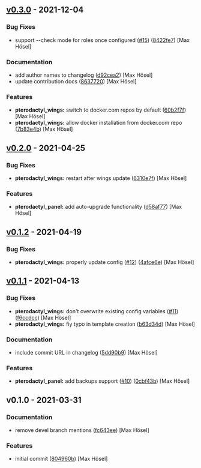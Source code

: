 
<a name="v0.3.0"></a>
## [v0.3.0] - 2021-12-04
### Bug Fixes
- support --check mode for roles once configured ([#15](https://github.com/maxhoesel/ansible-collection-pterodactyl/issues/15)) ([8422fe7](https://github.com/maxhoesel/ansible-collection-pterodactyl/commit/8422fe7)) [Max Hösel]

### Documentation
- add author names to changelog ([d92cea2](https://github.com/maxhoesel/ansible-collection-pterodactyl/commit/d92cea2)) [Max Hösel]
- update contribution docs ([8637720](https://github.com/maxhoesel/ansible-collection-pterodactyl/commit/8637720)) [Max Hösel]

### Features
- **pterodactyl_wings:** switch to docker.com repos by default ([60b2f7f](https://github.com/maxhoesel/ansible-collection-pterodactyl/commit/60b2f7f)) [Max Hösel]
- **pterodactyl_wings:** allow docker installation from docker.com repo ([7b83e4b](https://github.com/maxhoesel/ansible-collection-pterodactyl/commit/7b83e4b)) [Max Hösel]


<a name="v0.2.0"></a>
## [v0.2.0] - 2021-04-25
### Bug Fixes
- **pterodactyl_wings:** restart after wings update ([6310e7f](https://github.com/maxhoesel/ansible-collection-pterodactyl/commit/6310e7f)) [Max Hösel]

### Features
- **pterodactyl_panel:** add auto-upgrade functionality ([d58af77](https://github.com/maxhoesel/ansible-collection-pterodactyl/commit/d58af77)) [Max Hösel]


<a name="v0.1.2"></a>
## [v0.1.2] - 2021-04-19
### Bug Fixes
- **pterodactyl_wings:** properly update config ([#12](https://github.com/maxhoesel/ansible-collection-pterodactyl/issues/12)) ([4afce6e](https://github.com/maxhoesel/ansible-collection-pterodactyl/commit/4afce6e)) [Max Hösel]


<a name="v0.1.1"></a>
## [v0.1.1] - 2021-04-13
### Bug Fixes
- **pterodactyl_wings:** don't overwrite existing config variables ([#11](https://github.com/maxhoesel/ansible-collection-pterodactyl/issues/11)) ([f6ccdcc](https://github.com/maxhoesel/ansible-collection-pterodactyl/commit/f6ccdcc)) [Max Hösel]
- **pterodactyl_wings:** fiy typo in template creation ([b63d34d](https://github.com/maxhoesel/ansible-collection-pterodactyl/commit/b63d34d)) [Max Hösel]

### Documentation
- include commit URL in changelog ([5dd90b9](https://github.com/maxhoesel/ansible-collection-pterodactyl/commit/5dd90b9)) [Max Hösel]

### Features
- **pterodactyl_panel:** add backups support ([#10](https://github.com/maxhoesel/ansible-collection-pterodactyl/issues/10)) ([0cbf43b](https://github.com/maxhoesel/ansible-collection-pterodactyl/commit/0cbf43b)) [Max Hösel]


<a name="v0.1.0"></a>
## v0.1.0 - 2021-03-31
### Documentation
- remove devel branch mentions ([fc643ee](https://github.com/maxhoesel/ansible-collection-pterodactyl/commit/fc643ee)) [Max Hösel]

### Features
- initial commit ([804960b](https://github.com/maxhoesel/ansible-collection-pterodactyl/commit/804960b)) [Max Hösel]


[v0.3.0]: https://github.com/maxhoesel/ansible-collection-pterodactyl/compare/v0.2.0...v0.3.0
[v0.2.0]: https://github.com/maxhoesel/ansible-collection-pterodactyl/compare/v0.1.2...v0.2.0
[v0.1.2]: https://github.com/maxhoesel/ansible-collection-pterodactyl/compare/v0.1.1...v0.1.2
[v0.1.1]: https://github.com/maxhoesel/ansible-collection-pterodactyl/compare/v0.1.0...v0.1.1
